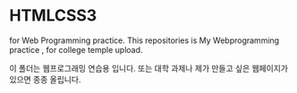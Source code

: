 # HTMLCSS3
for Web Programming practice.
This repositories is My Webprogramming practice , for college temple upload.

이 폴더는 웹프로그래밍 연습용 입니다.
또는 대학 과제나 제가 만들고 싶은 웹페이지가 있으면 종종 올립니다.

